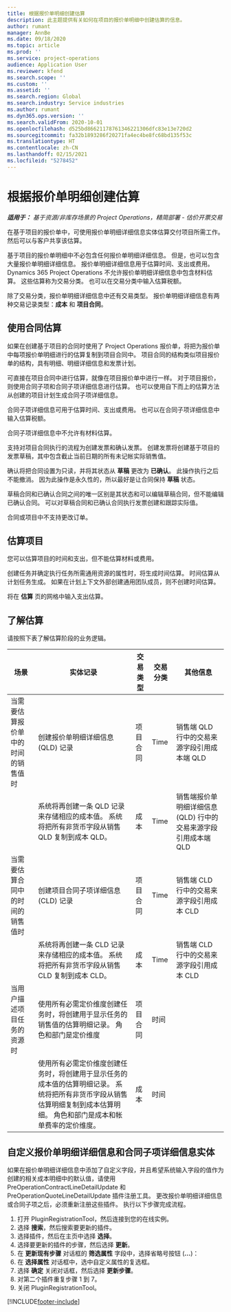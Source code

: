 ```yaml
---
title: 根据报价单明细创建估算
description: 此主题提供有关如何在项目的报价单明细中创建估算的信息。
author: rumant
manager: AnnBe
ms.date: 09/18/2020
ms.topic: article
ms.prod: ''
ms.service: project-operations
audience: Application User
ms.reviewer: kfend
ms.search.scope: ''
ms.custom: ''
ms.assetid: ''
ms.search.region: Global
ms.search.industry: Service industries
ms.author: rumant
ms.dyn365.ops.version: ''
ms.search.validFrom: 2020-10-01
ms.openlocfilehash: d525bd86621178761346221306dfc83e13e720d2
ms.sourcegitcommit: fa32b1893286f20271fa4ec4be8fc68bd135f53c
ms.translationtype: HT
ms.contentlocale: zh-CN
ms.lasthandoff: 02/15/2021
ms.locfileid: "5278452"
---
```

# <a name="create-estimates-on-a-quote-line"></a>根据报价单明细创建估算

_**适用于：** 基于资源/非库存场景的 Project Operations，精简部署 - 估价开票交易_

在基于项目的报价单中，可使用报价单明细详细信息实体估算交付项目所需工作。 然后可以与客户共享该估算。

基于项目的报价单明细中不必包含任何报价单明细详细信息。 但是，也可以包含大量报价单明细详细信息。 报价单明细详细信息用于估算时间、支出或费用。 Dynamics 365 Project Operations 不允许报价单明细详细信息中包含材料估算。 这些估算称为交易分类。 也可以在交易分类中输入估算税额。

除了交易分类，报价单明细详细信息中还有交易类型。 报价单明细详细信息有两种交易记录类型：**成本** 和 **项目合同**。

## <a name="estimate-by-using-a-contract"></a>使用合同估算

如果在创建基于项目的合同时使用了 Project Operations 报价单，将把为报价单中每项报价单明细进行的估算复制到项目合同中。 项目合同的结构类似项目报价单的结构，具有明细、明细详细信息和发票计划。

可直接在项目合同中进行估算，就像在项目报价单中进行一样。 对于项目报价，则使用合同子项和合同子项详细信息进行估算。 也可以使用自下而上的估算方法从创建的项目计划生成合同子项详细信息。

合同子项详细信息可用于估算时间、支出或费用。 也可以在合同子项详细信息中输入估算税额。

合同子项详细信息中不允许有材料估算。

支持对项目合同执行的流程为创建发票和确认发票。 创建发票将创建基于项目的发票草稿，其中包含截止当前日期的所有未记帐实际销售值。

确认将把合同设置为只读，并将其状态从 **草稿** 更改为 **已确认**。 此操作执行之后不能撤消。 因为此操作是永久性的，所以最好是让合同保持 **草稿** 状态。

草稿合同和已确认合同之间的唯一区别是其状态和可以编辑草稿合同，但不能编辑已确认合同。 可以对草稿合同和已确认合同执行发票创建和跟踪实际值。

合同或项目中不支持更改订单。

## <a name="estimating-projects"></a>估算项目

您可以估算项目的时间和支出，但不能估算材料或费用。

创建任务并确定执行任务所需通用资源的属性时，将生成时间估算。 时间估算从计划任务生成。 如果在计划上下文外部创建通用团队成员，则不创建时间估算。

将在 **估算** 页的网格中输入支出估算。

## <a name="understand-estimation"></a>了解估算

请按照下表了解估算阶段的业务逻辑。

| 场景                                                                                                                                                                                                                                                                                                                                          | 实体记录                                                                                                                                                                                                       | 交易类型 | 交易分类 | 其他信息                                                            |
|---------------------------------------------------------------------------------------------------------------------------------------------------------------------------------------------------------------------------------------------------------------------------------------------------------------------------------------------------|---------------------------------------------------------------------------------------------------------------------------------------------------------------------------------------------------------------------|------------------|-------------|-----------------------------------------------------------------------------------|
| 当需要估算报价单中的时间的销售值时                                                                                                                                                                                                                                                                                    | 创建报价单明细详细信息 (QLD) 记录                                                                                                                                                                               | 项目合同 | Time        | 销售端 QLD 行中的交易来源字段引用成本端 QLD |
|                                                                                                                                                                                                                                                                                     | 系统将再创建一条 QLD 记录来存储相应的成本值。 系统将把所有非货币字段从销售 QLD 复制到成本 QLD。                                                                                                                                                                               | 成本 | Time        | 销售端报价单明细详细信息 (QLD) 行中的交易来源字段引用成本端 QLD |
| 当需要估算合同中的时间的销售值时                                                                                                                                                                                                                                                                                 | 创建项目合同子项详细信息 (CLD) 记录                                                                                                                                                                    | 项目合同 | Time        | 销售端 CLD 行中的交易来源字段引用成本 CLD      |
|                                                                                                                                                                                                                                                                                  | 系统将再创建一条 CLD 记录来存储相应的成本值。 系统将把所有非货币字段从销售 CLD 复制到成本 CLD。                                                                                                                                                                    | 成本 | Time        | 销售端 CLD 行中的交易来源字段引用成本 CLD      |
| 当用户描述项目任务的资源时                                                                                                                                                                                                                                                                                            | 使用所有必需定价维度创建任务时，将创建用于显示任务的销售值的估算明细记录。 角色和部门是定价维度 | 项目合同 | 时间        |                                                                                   |
|     | 使用所有必需定价维度创建任务时，将创建用于显示任务的成本值的估算明细记录。 系统将把所有非货币字段从销售估算明细复制到成本估算明细。 角色和部门是成本和帐单费率的定价维度。                                                                                                                                                                                                                | 成本             | 时间           |                                                                                   |



## <a name="customize-the-quote-line-detail-and-contract-line-detail-entities"></a>自定义报价单明细详细信息和合同子项详细信息实体

如果在报价单明细详细信息中添加了自定义字段，并且希望系统输入字段的值作为创建的相关成本明细中的默认值，请使用 PreOperationContractLineDetailUpdate 和 PreOperationQuoteLineDetailUpdate 插件注册工具。 更改报价单明细详细信息或合同子项之后，必须重新注册这些插件。 执行以下步骤完成流程。

1. 打开 PluginRegistrationTool，然后连接到您的在线实例。
2. 选择 **搜索**，然后搜索要更新的插件。
3. 选择插件，然后在主页中选择 **选择**。
4. 选择要更新的插件的步骤，然后选择 **更新**。
5. 在 **更新现有步骤** 对话框的 **筛选属性** 字段中，选择省略号按钮 (**...**)：
6. 在 **选择属性** 对话框中，选中自定义属性的复选框。
7. 选择 **确定** 关闭对话框，然后选择 **更新步骤**。
8. 对第二个插件重复步骤 1 到 7。
9. 关闭 PluginRegistrationTool。


[!INCLUDE[footer-include](../includes/footer-banner.md)]